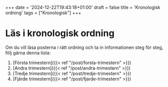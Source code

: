 +++
date = '2024-12-22T19:43:18+01:00'
draft = false
title = 'Kronologisk ordning'
tags = ["Kronologisk"]
+++

# Läs i kronologisk ordning
Om du vill läsa posterna i rätt ordning och ta in informationen steg för steg, följ gärna denna lista:
1. [Första trimestern]({{< ref "/post/forsta-trimestern" >}})
2. [Andra trimestern]({{< ref "/post/andra-trimestern" >}})
3. [Tredje trimestern]({{< ref "/post/tredje-trimestern" >}})
4. [Fjärde trimestern]({{< ref "/post/fjarde-trimestern" >}})